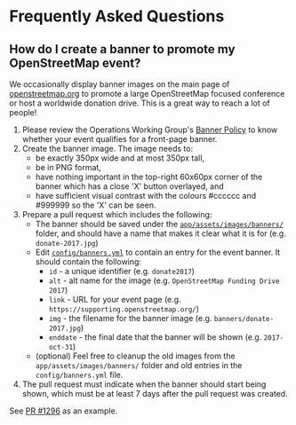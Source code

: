 # Frequently Asked Questions

## How do I create a banner to promote my OpenStreetMap event?

We occasionally display banner images on the main page of [openstreetmap.org](https://www.openstreetmap.org/) to
promote a large OpenStreetMap focused conference or host a worldwide donation
drive.  This is a great way to reach a lot of people!

1. Please review the Operations Working Group's [Banner Policy](https://operations.osmfoundation.org/policies/banner/) to know whether your event qualifies for a front-page banner.
2. Create the banner image.  The image needs to:
   * be exactly 350px wide and at most 350px tall,
   * be in PNG format,
   * have nothing important in the top-right 60x60px corner of the banner which has a close 'X' button overlayed, and
   * have sufficient visual contrast with the colours #cccccc and #999999 so the 'X' can be seen.
3. Prepare a pull request which includes the following:
   * The banner should be saved under the [`app/assets/images/banners/`](https://github.com/openstreetmap/openstreetmap-website/tree/master/app/assets/images/banners) folder, and should have a name that makes it clear what it is for (e.g. `donate-2017.jpg`)
   * Edit [`config/banners.yml`](https://github.com/openstreetmap/openstreetmap-website/blob/master/config/banners.yml) to contain an entry for the event banner.  It should contain the following:
     * `id` - a unique identifier (e.g. `donate2017`)
     * `alt` - alt name for the image (e.g. `OpenStreetMap Funding Drive 2017`)
     * `link` - URL for your event page (e.g. `https://supporting.openstreetmap.org/`)
     * `img` - the filename for the banner image (e.g. `banners/donate-2017.jpg`)
     * `enddate` - the final date that the banner will be shown (e.g. `2017-oct-31`)
   * (optional) Feel free to cleanup the old images from the `app/assets/images/banners/` folder and old entries in the `config/banners.yml` file.
4. The pull request must indicate when the banner should start being shown, which must be at least 7 days after the pull request was created.

See [PR #1296](https://github.com/openstreetmap/openstreetmap-website/pull/1296)
as an example.
